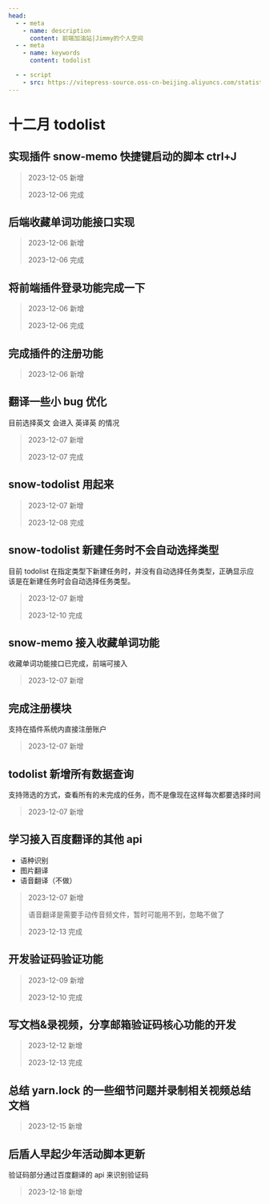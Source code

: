 ```yaml
---
head:
  - - meta
    - name: description
      content: 前端加油站|Jimmy的个人空间
  - - meta
    - name: keywords
      content: todolist

  - - script
    - src: https://vitepress-source.oss-cn-beijing.aliyuncs.com/statistics.js
---
```


# 十二月 todolist

## 实现插件 snow-memo 快捷键启动的脚本 ctrl+J

> 2023-12-05 新增
>
> 2023-12-06 完成

## 后端收藏单词功能接口实现

> 2023-12-06 新增
>
> 2023-12-06 完成

## 将前端插件登录功能完成一下

> 2023-12-06 新增
>
> 2023-12-06 完成

## 完成插件的注册功能

> 2023-12-06 新增

## 翻译一些小 bug 优化

目前选择英文 会进入 英译英 的情况

> 2023-12-07 新增
>
> 2023-12-07 完成

## snow-todolist 用起来

> 2023-12-07 新增
>
> 2023-12-08 完成

## snow-todolist 新建任务时不会自动选择类型

目前 todolist 在指定类型下新建任务时，并没有自动选择任务类型，正确显示应该是在新建任务时会自动选择任务类型。

> 2023-12-07 新增
>
> 2023-12-10 完成

## snow-memo 接入收藏单词功能

收藏单词功能接口已完成，前端可接入

> 2023-12-07 新增

## 完成注册模块

支持在插件系统内直接注册账户

> 2023-12-07 新增

## todolist 新增所有数据查询

支持筛选的方式，查看所有的未完成的任务，而不是像现在这样每次都要选择时间

> 2023-12-07 新增

## 学习接入百度翻译的其他 api

- 语种识别
- 图片翻译
- 语音翻译（不做）

> 2023-12-07 新增
>
> 语音翻译是需要手动传音频文件，暂时可能用不到，忽略不做了
>
> 2023-12-13 完成

## 开发验证码验证功能

> 2023-12-09 新增
>
> 2023-12-10 完成

## 写文档&录视频，分享邮箱验证码核心功能的开发

> 2023-12-12 新增
>
> 2023-12-13 完成

## 总结 yarn.lock 的一些细节问题并录制相关视频总结文档

> 2023-12-15 新增

## 后盾人早起少年活动脚本更新

验证码部分通过百度翻译的 api 来识别验证码

> 2023-12-18 新增
